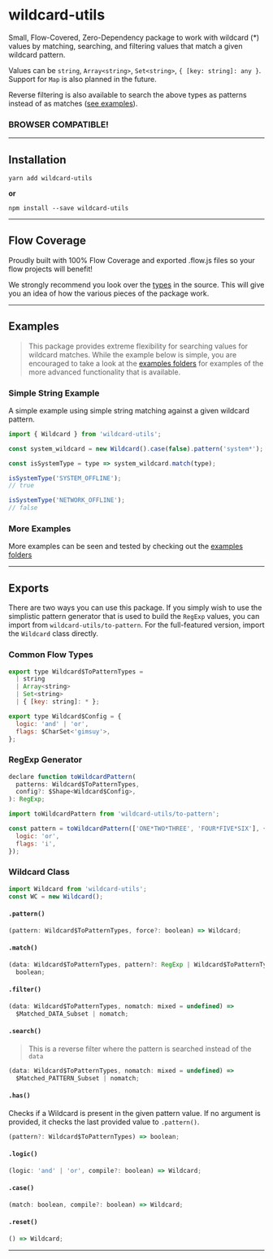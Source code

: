 # wildcard-utils

Small, Flow-Covered, Zero-Dependency package to work with wildcard (\*) values
by matching, searching, and filtering values that match a given wildcard
pattern.

Values can be `string`, `Array<string>`, `Set<string>`, `{ [key: string]: any
}`. Support for `Map` is also planned in the future.

Reverse filtering is also available to search the above types as patterns
instead of as matches
([see examples](https://github.com/Dash-OS/wildcard-utils/tree/master/examples)).

### BROWSER COMPATIBLE!

---

## Installation

```
yarn add wildcard-utils
```

**or**

```
npm install --save wildcard-utils
```

---

## Flow Coverage

Proudly built with 100% Flow Coverage and exported .flow.js files so your flow
projects will benefit!

We strongly recommend you look over the
[types](https://github.com/Dash-OS/wildcard-utils/tree/master/src/types.js) in
the source. This will give you an idea of how the various pieces of the package
work.

---

## Examples

> This package provides extreme flexibility for searching values for wildcard
> matches. While the example below is simple, you are encouraged to take a look
> at the
> [examples folders](https://github.com/Dash-OS/wildcard-utils/tree/master/examples)
> for examples of the more advanced functionality that is available.

### Simple String Example

A simple example using simple string matching against a given wildcard pattern.

```js
import { Wildcard } from 'wildcard-utils';

const system_wildcard = new Wildcard().case(false).pattern('system*');

const isSystemType = type => system_wildcard.match(type);

isSystemType('SYSTEM_OFFLINE');
// true

isSystemType('NETWORK_OFFLINE');
// false
```

### More Examples

More examples can be seen and tested by checking out the
[examples folders](https://github.com/Dash-OS/wildcard-utils/tree/master/examples)

---

## Exports

There are two ways you can use this package. If you simply wish to use the
simplistic pattern generator that is used to build the `RegExp` values, you can
import from `wildcard-utils/to-pattern`. For the full-featured version, import
the `Wildcard` class directly.

### Common Flow Types

```js
export type Wildcard$ToPatternTypes =
  | string
  | Array<string>
  | Set<string>
  | { [key: string]: * };

export type Wildcard$Config = {
  logic: 'and' | 'or',
  flags: $CharSet<'gimsuy'>,
};
```

### RegExp Generator

```js
declare function toWildcardPattern(
  patterns: Wildcard$ToPatternTypes,
  config?: $Shape<Wildcard$Config>,
): RegExp;
```

```js
import toWildcardPattern from 'wildcard-utils/to-pattern';

const pattern = toWildcardPattern(['ONE*TWO*THREE', 'FOUR*FIVE*SIX'], {
  logic: 'or',
  flags: 'i',
});
```

### Wildcard Class

```js
import Wildcard from 'wildcard-utils';
const WC = new Wildcard();
```

#### `.pattern()`

```js
(pattern: Wildcard$ToPatternTypes, force?: boolean) => Wildcard;
```

#### `.match()`

```js
(data: Wildcard$ToPatternTypes, pattern?: RegExp | Wildcard$ToPatternTypes) =>
  boolean;
```

#### `.filter()`

```js
(data: Wildcard$ToPatternTypes, nomatch: mixed = undefined) =>
  $Matched_DATA_Subset | nomatch;
```

#### `.search()`

> This is a reverse filter where the pattern is searched instead of the `data`

```js
(data: Wildcard$ToPatternTypes, nomatch: mixed = undefined) =>
  $Matched_PATTERN_Subset | nomatch;
```

#### `.has()`

Checks if a Wildcard is present in the given pattern value. If no argument is
provided, it checks the last provided value to `.pattern()`.

```js
(pattern?: Wildcard$ToPatternTypes) => boolean;
```

#### `.logic()`

```js
(logic: 'and' | 'or', compile?: boolean) => Wildcard;
```

#### `.case()`

```js
(match: boolean, compile?: boolean) => Wildcard;
```

#### `.reset()`

```js
() => Wildcard;
```

---
